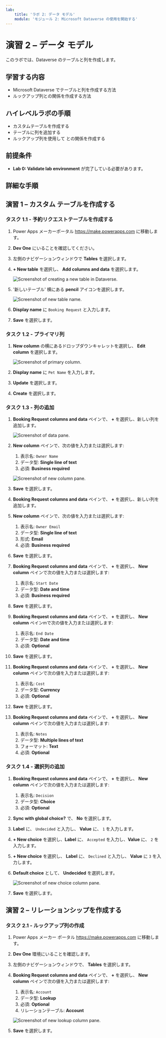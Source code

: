 ```yaml
---
lab:
    title: 'ラボ 2: データ モデル'
    module: 'モジュール 2: Microsoft Dataverse の使用を開始する'
---
```


# 演習 2 – データ モデル

このラボでは、Dataverse のテーブルと列を作成します。

## 学習する内容

- Microsoft Dataverse でテーブルと列を作成する方法
- ルックアップ列との関係を作成する方法

## ハイレベルラボの手順

- カスタムテーブルを作成する
- テーブルに列を追加する
- ルックアップ列を使用して との関係を作成する
  
## 前提条件

- **Lab 0: Validate lab environment** が完了している必要があります。

## 詳細な手順

## 演習 1 – カスタム テーブルを作成する

### タスク 1.1 - 予約リクエストテーブルを作成する

1. Power Apps メーカーポータル <https://make.powerapps.com> に移動します。

1. **Dev One** にいることを確認してください。

1. 左側のナビゲーションウィンドウで **Tables** を選択します。

1. **+ New table** を選択し、 **Add columns and data** を選択します。

    ![Screenshot of creating a new table in Dataverse.](../media/create-new-table-dataverse.png)

1. '新しいテーブル' 横にある **pencil** アイコンを選択します。

    ![Screenshot of new table name.](../media/table-name.png)

1. **Display name** に `Booking Request` と入力します。

1.  **Save** を選択します。

### タスク 1.2 - プライマリ列

1. **New column** の横にあるドロップダウンキャレットを選択し、 **Edit column** を選択します。

    ![Screenshot of primary column.](../media/primary-column.png)

1. **Display name** に `Pet Name` を入力します。

1. **Update** を選択します。

1. **Create** を選択します。

### タスク 1.3 - 列の追加

1. **Booking Request columns and data** ペインで、 **+** を選択し、新しい列を追加します。

    ![Screenshot of data pane.](../media/data-pane.png)

1. **New column** ペインで、次の値を入力または選択します:

   1. 表示名: `Owner Name`
   1. データ型: **Single line of text**
   1. 必須: **Business required**

    ![Screenshot of new column pane.](../media/new-column-pane.png)

1. **Save** を選択します。

1. **Booking Request columns and data** ペインで、 **+** を選択し、新しい列を追加します。

1. **New column** ペインで、次の値を入力または選択します:

   1. 表示名: `Owner Email`
   1. データ型: **Single line of text**
   1. 形式: **Email**
   1. 必須: **Business required**

1. **Save** を選択します。

1. **Booking Request columns and data** ペインで、 **+** を選択し、 **New column** ペインで次の値を入力または選択します:

   1. 表示名: `Start Date`
   1. データ型: **Date and time**
   1. 必須: **Business required**

1. **Save** を選択します。

1. **Booking Request columns and data** ペインで、 **+** を選択し、 **New column** ペインmで次の値を入力または選択します:

   1. 表示名: `End Date`
   1. データ型: **Date and time**
   1. 必須: **Optional**

1. **Save** を選択します。

1. **Booking Request columns and data** ペインで、 **+** を選択し、 **New column** ペインで次の値を入力または選択します:

   1. 表示名: `Cost`
   1. データ型: **Currency**
   1. 必須: **Optional**

1. **Save** を選択します。

1. **Booking Request columns and data** ペインで、 **+** を選択し、 **New column** ペインで次の値を入力または選択します:

   1. 表示名: `Notes`
   1. データ型: **Multiple lines of text**
   1. フォーマット: **Text**
   1. 必須: **Optional**

### タスク 1.4 - 選択列の追加

1. **Booking Request columns and data** ペインで、 **+** を選択し、 **New column** ペインで次の値を入力または選択します:

   1. 表示名: `Decision`
   1. データ型: **Choice**
   1. 必須: **Optional**

1. **Sync with global choice?** で、 **No** を選択します。

1. **Label** に、 `Undecided` と入力し、 **Value** に、 `1` を入力します。

1. **+ New choice** を選択し、**Label** に、 `Accepted` を入力し、**Value** に、 `2` を入力します。

1. **+ New choice** を選択し、 **Label** に、 `Declined` と入力し、 **Value** に `3` を入力します。

1. **Default choice** として、 **Undecided** を選択します。

    ![Screenshot of new choice column pane.](../media/new-local-choice.png)

1. **Save** を選択します。

## 演習 2 – リレーションシップを作成する

### タスク 2.1 - ルックアップ列の作成

1. Power Apps メーカー ポータル <https://make.powerapps.com> に移動します。

1. **Dev One** 環境にいることを確認します。

1. 左側のナビゲーションウィンドウで、 **Tables** を選択します。

1. **Booking Request columns and data** ペインで、 **+** を選択し、 **New column** ペインで次の値を入力または選択します:

   1. 表示名: `Account`
   1. データ型: **Lookup**
   1. 必須: **Optional**
   1. リレーションテーブル: **Account**

    ![Screenshot of new lookup column pane.](../media/new-lookup.png)

1. **Save** を選択します。

